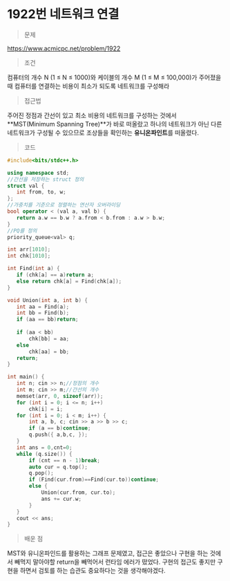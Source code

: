 # 1922번 네트워크 연결

> 문제

https://www.acmicpc.net/problem/1922

> 조건

컴퓨터의 개수  N (1 ≤ N ≤ 1000)와 케이블의 개수 M (1 ≤ M ≤ 100,000)가 주어졌을 때 컴퓨터를 연결하는 비용이 최소가 되도록 네트워크를 구성해라

> 접근법

주어진 정점과 간선이 있고 최소 비용의 네트워크를 구성하는 것에서 **MST(Minimum Spanning Tree)**가 바로 떠올랐고 하나의 네트워크가 아닌 다른 네트워크가 구성될 수 있으므로 조상들을 확인하는 **유니온파인트**를 떠올렸다.

> 코드

 ``` c++
#include<bits/stdc++.h>

using namespace std;
//간선을 저장하는 struct 정의
struct val {
	int from, to, w;
};
//가중치를 기준으로 정렬하는 연산자 오버라이딩
bool operator < (val a, val b) {
	return a.w == b.w ? a.from < b.from : a.w > b.w;
}
//PQ를 정의
priority_queue<val> q;

int arr[1010];
int chk[1010];

int Find(int a) {
	if (chk[a] == a)return a;
	else return chk[a] = Find(chk[a]);
}

void Union(int a, int b) {
	int aa = Find(a);
	int bb = Find(b);
	if (aa == bb)return;
	
	if (aa < bb)
		chk[bb] = aa;
	else
		chk[aa] = bb;
	return;
}

int main() {
	int n; cin >> n;//정점의 개수
	int m; cin >> m;//간선의 개수
	memset(arr, 0, sizeof(arr));
	for (int i = 0; i <= n; i++)
		chk[i] = i;
	for (int i = 0; i < m; i++) {
		int a, b, c; cin >> a >> b >> c;
		if (a == b)continue;
		q.push({ a,b,c, });
	}
	int ans = 0,cnt=0;
	while (q.size()) {
		if (cnt == n - 1)break;
		auto cur = q.top();
		q.pop();
		if (Find(cur.from)==Find(cur.to))continue;
		else {
			Union(cur.from, cur.to);
			ans += cur.w;
		}
	}
	cout << ans;
}
```

> 배운 점

MST와 유니온파인드를 활용하는 그래프 문제였고, 접근은 좋았으나 구현을 하는 것에서 빼먹지 말아야할 return을 빼먹어서 런타임 에러가 떴었다. 구현의 접근도 좋지만 구현을 하면서 검토를 하는 습관도 중요하다는 것을 생각해야겠다.